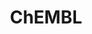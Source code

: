 ---
layout: default
bigquery: https://console.cloud.google.com/bigquery?p=patents-public-data&d=ebi_chembl&page=dataset
citation: '"The ChEMBL database in 2017." Anna Gaulton, Anne Hersey, Michał Nowotka,
  A Patrícia Bento, Jon Chambers, David Mendez, Prudence Mutowo, Francis Atkinson,
  Louisa J Bellis, Elena Cibrián-Uhalte, Mark Davies, Nathan Dedman, Anneli Karlsson,
  María Paula Magariños, John P Overington, George Papadatos, Ines Smit, Andrew R
  Leach Nucleic acids Research (2017) 45 (Database Issue), D945-D954'
contributors: European Bioinformatics Institute
cost: None
description: ChEMBL Data is a manually curated database of small molecules used in
  drug discovery, including information about existing patented drugs.
documentation: 'schema: https://www.ebi.ac.uk/chembl/db_schema


  '
last_edit: 04/10/2022, 20:23:54
location: https://console.cloud.google.com/marketplace/product/google_patents_public_datasets/chembl
maintained_by: EMBL-EBI, an outstation of European Molecular Biology Laboratory
related_publications: '

  ChEMBL: towards direct deposition of bioassay data.


  Mendez D, Gaulton A, Bento AP, Chambers J, De Veij M, Félix E, Magariños MP, Mosquera
  JF, Mutowo P, Nowotka M, Gordillo-Marañón M, Hunter F, Junco L, Mugumbate G, Rodriguez-Lopez
  M, Atkinson F, Bosc N, Radoux CJ, Segura-Cabrera A, Hersey A, Leach AR.


  — Nucleic Acids Res. 2019; 47(D1):D930-D940. doi: 10.1093/nar/gky1075

  '
schema_fields:
- bei
- route
- domain_id
- journal
- l5
- withdrawn_year
- aspect
- pubmed_id
- withdrawn_class
- downgraded
- metref_id
- molsyn_id
- source_domain_id
- relationship_type
- irac_class_id
- acd_logd
- assay_organism
- usan_stem_definition
- parent_id
- caloha_id
- level4_description
- bao_id
- inorganic_flag
- set_name
- mesh_id
- patent_expire_date
- delist_flag
- level2
- mc_tax_id
- efo_id
- hbd_lipinski
- volume
- site_name
- mc_target_type
- component_id
- src_short_name
- compd_id
- met_conversion
- orig_description
- irac_code
- ridx
- l6
- as_id
- relationship
- level1_description
- entity_id
- predbind_id
- value
- tax_id
- le
- indication_class
- l7
- source
- toid
- parameter_value
- year
- warning_type
- alert_name
- version
- compsyn_id
- protein_class_desc
- status
- description
- actsm_id
- black_box_warning
- warnref_id
- active_ingredient
- met_comment
- standard_inchi
- parent_type
- ddd_admr
- uo_units
- assay_desc
- job_id
- warning_country
- topical
- hbd
- assay_subcellular_fraction
- tid
- compound_name
- warning_class
- approval_date
- src_description
- res_stem_id
- subgroup
- patent_id
- molecular_mechanism
- parent_go_id
- molregno
- related_tid
- withdrawn_country
- usan_stem_id
- cell_description
- prediction_method
- tbl
- authors
- mesh_heading
- label
- published_relation
- research_stem
- biocomp_id
- assay_id
- parenteral
- entity_type
- class_type
- cx_most_bpka
- ingredient
- indref_id
- usan_stem
- acd_most_bpka
- db_source
- qudt_units
- efo_term
- standard_inchi_key
- target_mapping
- mol_hrac_id
- cl_lincs_id
- species_group_flag
- molecule_type
- bto_id
- published_value
- last_page
- acd_logp
- ddd_value
- component_type
- standard_relation
- drugind_id
- tid_fixed
- rgid
- previous_company
- canonical_smiles
- go_id
- assay_test_type
- warning_year
- acd_most_apka
- major_class
- num_alerts
- alogp
- who_extra
- issue
- ref_type
- stem
- relationship_desc
- l3
- formulation_id
- activity_id
- enzyme_name
- idx
- heavy_atoms
- activity_count
- assay_type
- alert_set_id
- enzyme_tid
- level3
- first_approval
- protclasssyn_id
- doc_type
- target_type
- patent_no
- metabolite_record_id
- std_act_id
- src_assay_id
- assay_tax_id
- innovator_company
- activity_comment
- smarts
- pathway_id
- end_position
- cx_most_apka
- ddd_units
- standard_type
- sei
- stat
- mol_irac_id
- assay_source
- assay_category
- isoform
- met_id
- updated_by
- ro3_pass
- structure_type
- compound_key
- molfile
- binding_site_comment
- result_flag
- applicant_full_name
- l4
- ap_id
- prod_pat_id
- warning_id
- log_id
- site_id
- class_level
- standard_value
- standard_text_value
- protein_class_id
- oc_id
- component_synonym
- assay_param_id
- mol_frac_id
- patent_use_code
- db_version
- level5
- src_compound_id
- cell_source_organism
- priority
- drug_product_flag
- therapeutic_flag
- usan_year
- assay_class_id
- uberon_id
- standard_flag
- curated_by
- clo_id
- molecular_species
- published_units
- site_residues
- cell_source_tax_id
- publication_number
- mw_freebase
- dosage_form
- assay_cell_type
- pathway_key
- ass_cls_map_id
- record_id
- start_position
- bao_endpoint
- standard_units
- oral
- full_mwt
- helm_notation
- frac_code
- submission_date
- action_type
- num_ro5_violations
- comp_go_id
- organism
- synonyms
- protein_class_synonym
- ad_type
- path
- level3_description
- cellosaurus_id
- comp_class_id
- syn_type
- cell_source_tissue
- product_id
- withdrawn_flag
- max_phase_for_ind
- level2_description
- cx_logp
- frac_class_id
- aromatic_rings
- sequence_md5sum
- lle
- level4
- cpd_str_alert_id
- level1
- parameter_type
- cell_id
- availability_type
- comments
- confidence_score
- text_value
- assay_strain
- co_stem_id
- aidx
- mechanism_comment
- rtb
- sitecomp_id
- strength
- hrac_class_id
- chembl_id
- full_molformula
- standard_upper_value
- who_name
- mec_id
- targcomp_id
- bao_format
- usan_substem
- cx_logd
- creation_date
- drug_substance_flag
- annotation
- title
- active_molregno
- chebi_par_id
- num_lipinski_ro5_violations
- smid
- trade_name
- cell_ontology_id
- stem_class
- dosed_ingredient
- updated_on
- chirality
- warning_description
- l2
- mw_monoisotopic
- l8
- homologue
- tissue_id
- confidence
- short_name
- ref_id
- sequence
- substrate_record_id
- nda_type
- parent_molregno
- last_active
- upper_value
- mc_target_name
- relation
- domain_type
- mol_atc_id
- first_in_class
- hba
- target_desc
- variant_id
- definition
- mc_organism
- domain_name
- ddd_comment
- potential_duplicate
- cell_name
- selectivity_comment
- doc_id
- natural_product
- l1
- src_id
- qed_weighted
- data_validity_comment
- ref_url
- alert_id
- mutation
- atc_code
- doi
- pchembl_value
- domain_description
- first_page
- disease_efficacy
- published_type
- normal_range_min
- mc_target_accession
- prodrug
- drug_record_id
- psa
- polymer_flag
- normal_range_max
- pref_name
- mechanism_of_action
- mecref_id
- withdrawn_reason
- company
- cidx
- ddd_id
- direct_interaction
- hba_lipinski
- country
- curation_comment
- hrac_code
- type
- abstract
- targrel_id
- max_phase
- accession
- units
- name
- assay_tissue
shortname: chembl
tags:
- biotechnology
- health
- chemical
- bioinformatics
- medical
terms_of_use: CC BY-SA 3.0
title: ChEMBL
uuid: e232a192-965c-4ec9-904c-155b6dfe56c5
---